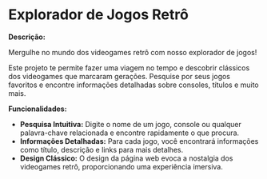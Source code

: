 # Explorador de Jogos Retrô

**Descrição:**

Mergulhe no mundo dos videogames retrô com nosso explorador de jogos! 

Este projeto te permite fazer uma viagem no tempo e descobrir clássicos dos videogames que marcaram gerações. Pesquise por seus jogos favoritos e encontre informações detalhadas sobre consoles, títulos e muito mais.

**Funcionalidades:**

* **Pesquisa Intuitiva:** Digite o nome de um jogo, console ou qualquer palavra-chave relacionada e encontre rapidamente o que procura.
* **Informações Detalhadas:** Para cada jogo, você encontrará informações como título, descrição e links para mais detalhes.
* **Design Clássico:** O design da página web evoca a nostalgia dos videogames retrô, proporcionando uma experiência imersiva.
